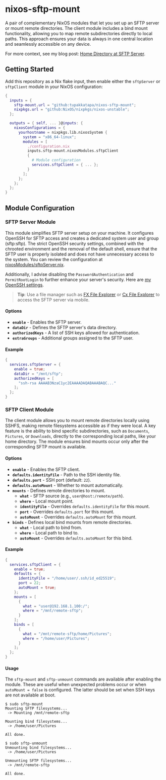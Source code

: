 
# nixos-sftp-mount

A pair of complementary NixOS modules that let you set up an SFTP server or mount remote directories. The client module includes a bind mount functionality, allowing you to map remote subdirectories directly to local paths. This approach ensures your data is always in one central location and seamlessly accessible on any device.

For more context, see my blog post: [Home Directory at SFTP Server](https://blog.coditon.com/content/posts/Home%20Directory%20at%20SFTP%20Server.md).

## Getting Started

Add this repository as a Nix flake input, then enable either the `sftpServer` or `sftpClient` module in your NixOS configuration:

```nix
{
  inputs = {
    sftp-mount.url = "github:tupakkatapa/nixos-sftp-mount";
    nixpkgs.url = "github:NixOS/nixpkgs/nixos-unstable";
  };

  outputs = { self, ... }@inputs: {
    nixosConfigurations = {
      yourhostname = nixpkgs.lib.nixosSystem {
        system = "x86_64-linux";
        modules = [
          ./configuration.nix
          inputs.sftp-mount.nixosModules.sftpClient
          {
            # Module configuration
            services.sftpClient = { ... };
          }
        ];
      };
    };
  };
}
```

## Module Configuration

### SFTP Server Module

This module simplifies SFTP server setup on your machine. It configures OpenSSH for SFTP access and creates a dedicated system user and group (sftp:sftp). The strict OpenSSH security settings, combined with the chrooted environment and the removal of the default shell, ensure that the SFTP user is properly isolated and does not have unnecessary access to the system. You can review the configuration at [nixosModules/sftpServer.nix](./nixosModules/sftpServer.nix).

Additionally, I advise disabling the `PasswordAuthentication` and `PermitRootLogin` to further enhance your server's security. Here are [my OpenSSH settings](https://github.com/tupakkatapa/nix-config/blob/4f71e1fcf53b0992a3b1e30c5ec9e11d581f7007/system/openssh.nix).

> **Tip**: Use a file manager such as [FX File Explorer](https://play.google.com/store/apps/details?id=nextapp.fx) or [Cx File Explorer](https://play.google.com/store/apps/details?id=com.cxinventor.file.explorer) to access the SFTP server via mobile.

#### Options
- **`enable`** - Enables the SFTP server.
- **`dataDir`** - Defines the SFTP server's data directory.
- **`authorizedKeys`** - A list of SSH keys allowed for authentication.
- **`extraGroups`** - Additional groups assigned to the SFTP user.

#### Example
```nix
{
  services.sftpServer = {
    enable = true;
    dataDir = "/mnt/sftp";
    authorizedKeys = [
      "ssh-rsa AAAAB3NzaC1yc2EAAAADAQABAAABAQC..."
    ];
  };
}
```

### SFTP Client Module

The client module allows you to mount remote directories locally using SSHFS, making remote filesystems accessible as if they were local. A key feature is the ability to bind specific subdirectories, such as `Documents`, `Pictures`, or `Downloads`, directly to the corresponding local paths, like your home directory. The module ensures bind mounts occur only after the corresponding SFTP mount is available.

#### Options
- **`enable`** - Enables the SFTP client.
- **`defaults.identityFile`** - Path to the SSH identity file.
- **`defaults.port`** - SSH port (default: `22`).
- **`defaults.autoMount`** - Whether to mount automatically.
- **`mounts`** - Defines remote directories to mount.
  - **`what`** - SFTP source (e.g., `user@host:/remote/path`).
  - **`where`** - Local mount point.
  - **`identityFile`** - Overrides `defaults.identityFile` for this mount.
  - **`port`** - Overrides `defaults.port` for this mount.
  - **`autoMount`** - Overrides `defaults.autoMount` for this mount.
- **`binds`** - Defines local bind mounts from remote directories.
  - **`what`** - Local path to bind from.
  - **`where`** - Local path to bind to.
  - **`autoMount`** - Overrides `defaults.autoMount` for this bind.

#### Example
```nix
{
  services.sftpClient = {
    enable = true;
    defaults = {
      identityFile = "/home/user/.ssh/id_ed25519";
      port = 22;
      autoMount = true;
    };
    mounts = [
      {
        what = "user@192.168.1.100:/";
        where = "/mnt/remote-sftp";
      }
    ];
    binds = [
      {
        what = "/mnt/remote-sftp/home/Pictures";
        where = "/home/user/Pictures";
      }
    ];
  };
}
```

#### Usage

The `sftp-mount` and `sftp-unmount` commands are available after enabling the module. These are useful when unexpected problems occur or when `autoMount = false` is configured. The latter should be set when SSH keys are not available at boot.

```
$ sudo sftp-mount
Mounting SFTP filesystems...
 -> Mounting /mnt/remote-sftp

Mounting bind filesystems...
 -> /home/user/Pictures

All done.
```
```
$ sudo sftp-unmount
Unmounting bind filesystems...
 -> /home/user/Pictures

Unmounting SFTP filesystems...
 -> /mnt/remote-sftp

All done.
```
